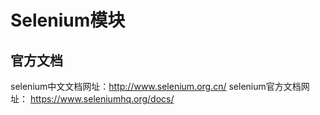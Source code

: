 # Selenium模块

## 官方文档

selenium中文文档网址：http://www.selenium.org.cn/
selenium官方文档网址： https://www.seleniumhq.org/docs/